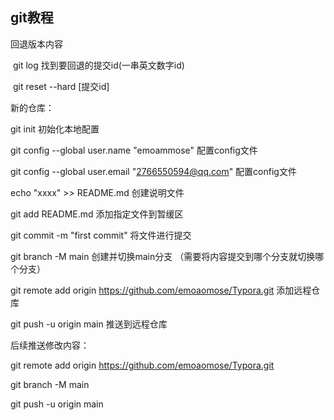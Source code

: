 ## git教程

回退版本内容

​	git log   找到要回退的提交id(一串英文数字id)

​	git reset --hard [提交id]



新的仓库：

git init   初始化本地配置

git config --global user.name "emoammose"   配置config文件

git config --global user.email "2766550594@qq.com" 配置config文件

echo "xxxx" >> README.md    创建说明文件 

git add README.md   添加指定文件到暂缓区

git commit -m "first commit"   将文件进行提交

git branch -M main  创建并切换main分支 （需要将内容提交到哪个分支就切换哪个分支）

git remote add origin https://github.com/emoaomose/Typora.git  添加远程仓库

git push -u origin main   推送到远程仓库



后续推送修改内容：

git remote add origin https://github.com/emoaomose/Typora.git   

git branch -M main

git push -u origin main